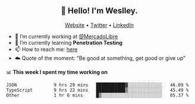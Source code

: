 <h2 align="center">👋 Hello! I'm Weslley.</h2>
<p align="center">
  <a href="http://weslleyneri.com.br">Website</a> •
  <a href="https://twitter.com/Weslley_Neri">Twitter</a> •
  <a href="https://www.linkedin.com/in/weslley-neri-3658908b">LinkedIn</a>
</p>


- 🔭 I’m currently working at [@MercadoLibre](https://github.com/mercadolibre)
- 🌱 I’m currently learning **Penetration Testing**
- 📫 How to reach me: [here](mailto:weslley39@gmail.com)
- ☁️ Quote of the moment: "Be good at something, get good or give up"

📊 **This week I spent my time working on**
<!--START_SECTION:waka-->

```text
JSON              9 hrs 29 mins   ███████████▓░░░░░░░░░░░░░   46.09 %
TypeScript        9 hrs 22 mins   ███████████▒░░░░░░░░░░░░░   45.49 %
Other             1 hr 6 mins     █▒░░░░░░░░░░░░░░░░░░░░░░░   05.37 %
```

<!--END_SECTION:waka-->

<!-- Inspired by https://github.com/gruselhaus/gruselhaus -->